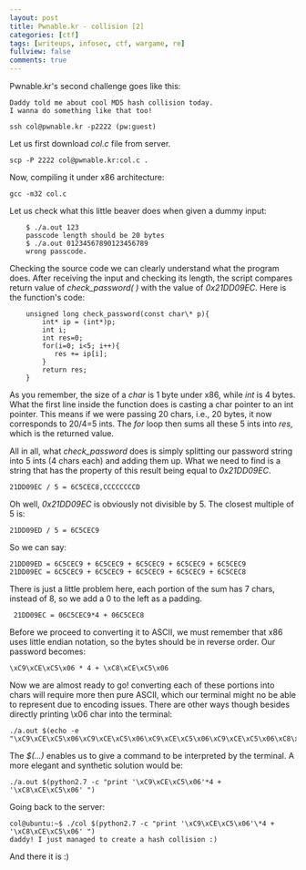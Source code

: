```yaml
---
layout: post
title: Pwnable.kr - collision [2]
categories: [ctf]
tags: [writeups, infosec, ctf, wargame, re]
fullview: false
comments: true
---
```

Pwnable.kr's second challenge goes like this:

~~~~
Daddy told me about cool MD5 hash collision today.
I wanna do something like that too!

ssh col@pwnable.kr -p2222 (pw:guest)
~~~~

Let us first download *col.c* file from server.

    scp -P 2222 col@pwnable.kr:col.c .

Now, compiling it under x86 architecture:

    gcc -m32 col.c

Let us check what this little beaver does when given a dummy input:

~~~~
    $ ./a.out 123
    passcode length should be 20 bytes
    $ ./a.out 01234567890123456789
    wrong passcode.
~~~~

Checking the source code we can clearly understand what the program does. After receiving the input and checking its length, the script compares return value of *check_password( )* with the value of *0x21DD09EC*. Here is the function's code:

~~~~
    unsigned long check_password(const char\* p){ 
        int* ip = (int*)p;
        int i;
        int res=0;
        for(i=0; i<5; i++){
           res += ip[i];
        }   
        return res;
    }
~~~~

As you remember, the size of a *char* is 1 byte under x86, while *int* is 4 bytes. What the first line inside the function does is casting a char pointer to an int pointer. This means if we were passing 20 chars, i.e., 20 bytes, it now corresponds to 20/4=5 ints. The *for* loop then sums all these 5 ints into *res*, which is the returned value.

All in all, what *check_password* does is simply splitting our password string into 5 ints (4 chars each) and adding them up. What we need to find is a string that has the property of this result being equal to *0x21DD09EC*.

    21DD09EC / 5 = 6C5CEC8,CCCCCCCCD

Oh well, *0x21DD09EC* is obviously not divisible by 5. The closest multiple of 5 is:

    21DD09ED / 5 = 6C5CEC9

So we can say:

    21DD09ED = 6C5CEC9 + 6C5CEC9 + 6C5CEC9 + 6C5CEC9 + 6C5CEC9
    21DD09EC = 6C5CEC9 + 6C5CEC9 + 6C5CEC9 + 6C5CEC9 + 6C5CEC8

There is just a little problem here, each portion of the sum has 7 chars, instead of 8, so we add a 0 to the left as a padding.

     21DD09EC = 06C5CEC9*4 + 06C5CEC8

Before we proceed to converting it to ASCII, we must remember that x86 uses little endian notation, so the bytes should be in reverse order. Our password becomes:

    \xC9\xCE\xC5\x06 * 4 + \xC8\xCE\xC5\x06

Now we are almost ready to go! converting each of these portions into chars will require more then pure ASCII, which our terminal might no be able to represent due to encoding issues. There are other ways though besides directly printing \x06 char into the terminal:

    ./a.out $(echo -e "\xC9\xCE\xC5\x06\xC9\xCE\xC5\x06\xC9\xCE\xC5\x06\xC9\xCE\xC5\x06\xC8\xCE\xC5\x06")

The *$(...)* enables us to give a command to be interpreted by the terminal. A more elegant and synthetic solution would be:

    ./a.out $(python2.7 -c "print '\xC9\xCE\xC5\x06'*4 + '\xC8\xCE\xC5\x06' ")

Going back to the server:

~~~~
col@ubuntu:~$ ./col $(python2.7 -c "print '\xC9\xCE\xC5\x06'\*4 + '\xC8\xCE\xC5\x06' ")
daddy! I just managed to create a hash collision :)
~~~~

And there it is :)
